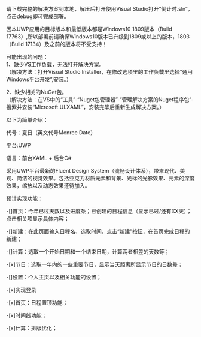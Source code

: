 请下载完整的解决方案到本地，解压后打开使用Visual Studio打开“倒计时.sln”，点击debug即可完成部署。  

因本UWP应用的目标版本和最低版本都是Windows10 1809版本（Build 17763）,所以部署前请确保Windows10版本已升级到1809或以上的版本，1803（Build 17134）及之前的版本将不受支持！  



可能出现的问题：  
1、缺少VS工作负载，无法打开解决方案。  
（解决方法：打开Visual Studio Installer，在修改选项里的工作负载里选择“通用Windows平台开发”,安装。）  

2、缺少相关的NuGet包。  
（解决方法：在VS中的“工具”-“Nuget包管理器”-“管理解决方案的Nuget程序包”-搜索并安装“Microsoft.UI.XAML”，安装完毕后重新生成解决方案。）  
  
    
    
以下为简单介绍：  

代号：夏日（英文代号Monree Date）  

平台:UWP

语言：前台XAML + 后台C#  

采用UWP平台最新的Fluent Design System（流畅设计体系），带来现代、美观、简洁的视觉效果。包括亚克力材质元素和背景、光标的光影效果、元素的深度效果，缩放以及动态效果还待加入。  


预计实现功能：  

-[]首页：今年已过天数以及进度条；已创建的日程信息（显示已过/还有XX天）；点击相关项显示具体内容；

-[]新建：在此页面输入日程名、选取时间，点击“新建”按钮，在首页完成日程的新建；

-[]计算：选取一个开始日期和一个结束日期，计算两者相差的天数等；

-[x]节日：选取一年内的一些重要节日，显示当天距离所显示节日的日数差；

-[]设置：个人主页以及相关功能的设置；  

-[x]实现登录  

-[x]首页：日程置顶功能；  

-[x]时间线功能；  

-[x]计算：排版优化；  

